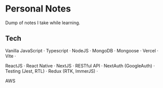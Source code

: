 # Personal Notes

Dump of notes I take while learning.

## Tech

Vanilla JavaScript · Typescript · NodeJS · MongoDB · Mongoose · Vercel · Vite ·

ReactJS · React Native · NextJS · RESTful API · NextAuth (GoogleAuth) · Testing (Jest, RTL) · Redux (RTK, ImmerJS) ·

AWS


